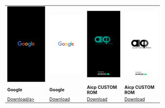 <!DOCTYPE html>
<html lang="en">
<head>
  <meta charset="UTF-8">
  <meta name="viewport" content="width=device-width, initial-scale=1.0">
</head>
<body>

<center>
  <table>
    <tr>
      <td>
        <img src="/Fotos/googlebl.png" width=200 alt="Google Black">
      </td>
      <td>
        <img src="/Fotos/googlew.png" width=200 alt="Google White">
      </td>
      <td>
        <img src="/Fotos/aicpbl.png" width=200 alt="AICP">
      </td>
      <td>
        <img src="/Fotos/aicpew.png" width=200 alt="AICP">
      </td>
    </tr>
    <tr>
      <td>
        <strong>Google </strong>
      </td>
      <td>
        <strong>Google </strong>
      </td>
      <td>
        <strong>Aicp CUSTOM ROM</strong>
      </td>
      <td>
        <strong>Aicp CUSTOM ROM</strong>
      </td>
    </tr>
    <tr>
      <td>
        <a href="https://github.com/EDILSONJOSE26/Boot-Logos-/raw/main/bin/Google-1.bin"<center>Download</center>/a>
      </td>
      <td>
        <a href="https://github.com/EDILSONJOSE26/Boot-Logos-/raw/main/bin/Google-2.bin"<center>Download</center></a>
      </td>
      <td>
        <a href="https://github.com/EDILSONJOSE26/Boot-Logos-/raw/main/bin/aicp-1.bin"<center>Download</center></a>
      </td>
      <td>
        <a href="https://github.com/EDILSONJOSE26/Boot-Logos-/raw/main/bin/aicp-2.bin"<center>Download</center></a>
      </td>
    </tr>
  </table>
</center>
  
</body>
</html>
